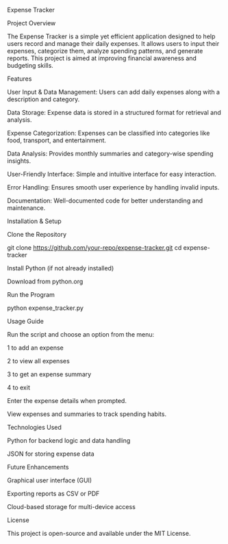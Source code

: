 Expense Tracker

Project Overview

The Expense Tracker is a simple yet efficient application designed to help users record and manage their daily expenses. It allows users to input their expenses, categorize them, analyze spending patterns, and generate reports. This project is aimed at improving financial awareness and budgeting skills.

Features

User Input & Data Management: Users can add daily expenses along with a description and category.

Data Storage: Expense data is stored in a structured format for retrieval and analysis.

Expense Categorization: Expenses can be classified into categories like food, transport, and entertainment.

Data Analysis: Provides monthly summaries and category-wise spending insights.

User-Friendly Interface: Simple and intuitive interface for easy interaction.

Error Handling: Ensures smooth user experience by handling invalid inputs.

Documentation: Well-documented code for better understanding and maintenance.

Installation & Setup

Clone the Repository

git clone https://github.com/your-repo/expense-tracker.git
cd expense-tracker

Install Python (if not already installed)

Download from python.org

Run the Program

python expense_tracker.py

Usage Guide

Run the script and choose an option from the menu:

1 to add an expense

2 to view all expenses

3 to get an expense summary

4 to exit

Enter the expense details when prompted.

View expenses and summaries to track spending habits.

Technologies Used

Python for backend logic and data handling

JSON for storing expense data

Future Enhancements

Graphical user interface (GUI)

Exporting reports as CSV or PDF

Cloud-based storage for multi-device access

License

This project is open-source and available under the MIT License.
